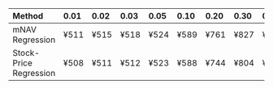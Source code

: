 | Method                 | 0.01   | 0.02   | 0.03   | 0.05   | 0.10   | 0.20   | 0.30   | 0.40   | 0.50   | 0.60   | 0.70   | 0.80   | 0.90   | 0.95   | 0.97   | 0.98   | 0.99   |
|:-----------------------|:-------|:-------|:-------|:-------|:-------|:-------|:-------|:-------|:-------|:-------|:-------|:-------|:-------|:-------|:-------|:-------|:-------|
| mNAV Regression        | ¥511   | ¥515   | ¥518   | ¥524   | ¥589   | ¥761   | ¥827   | ¥912   | ¥1,075 | ¥1,236 | ¥1,350 | ¥1,704 | ¥2,216 | ¥2,453 | ¥2,527 | ¥2,703 | ¥2,685 |
| Stock-Price Regression | ¥508   | ¥511   | ¥512   | ¥523   | ¥588   | ¥744   | ¥804   | ¥875   | ¥988   | ¥1,093 | ¥1,253 | ¥1,622 | ¥2,028 | ¥2,286 | ¥2,277 | ¥2,482 | ¥2,498 |